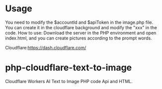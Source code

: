 # Usage
You need to modify the $accountId and $apiToken in the image.php file. You can create it in the cloudflare background and modify the "xxx" in the code.
How to use: Download the server in the PHP environment and open index.html, and you can create pictures according to the prompt words.

Cloudflare:https://dash.cloudflare.com/

# php-cloudflare-text-to-image
Cloudflare Workers AI Text to Image PHP code Api and HTML.
